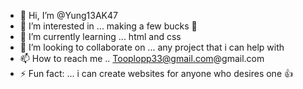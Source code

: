 - 👋 Hi, I’m @Yung13AK47
- 👀 I’m interested in ... making a few bucks 🐒
- 🌱 I’m currently learning ... html and css
- 💞️ I’m looking to collaborate on ... any project that i can help with 
- 📫 How to reach me .. Tooplopp33@gmail.com@gmail.com 
- ⚡ Fun fact: ... i can create websites for anyone who desires one 👍

<!---
Yung13AK47/Yung13AK47 is a ✨ special ✨ repository because its `README.md` (this file) appears on your GitHub profile.
You can click the Preview link to take a look at your changes.
--->

